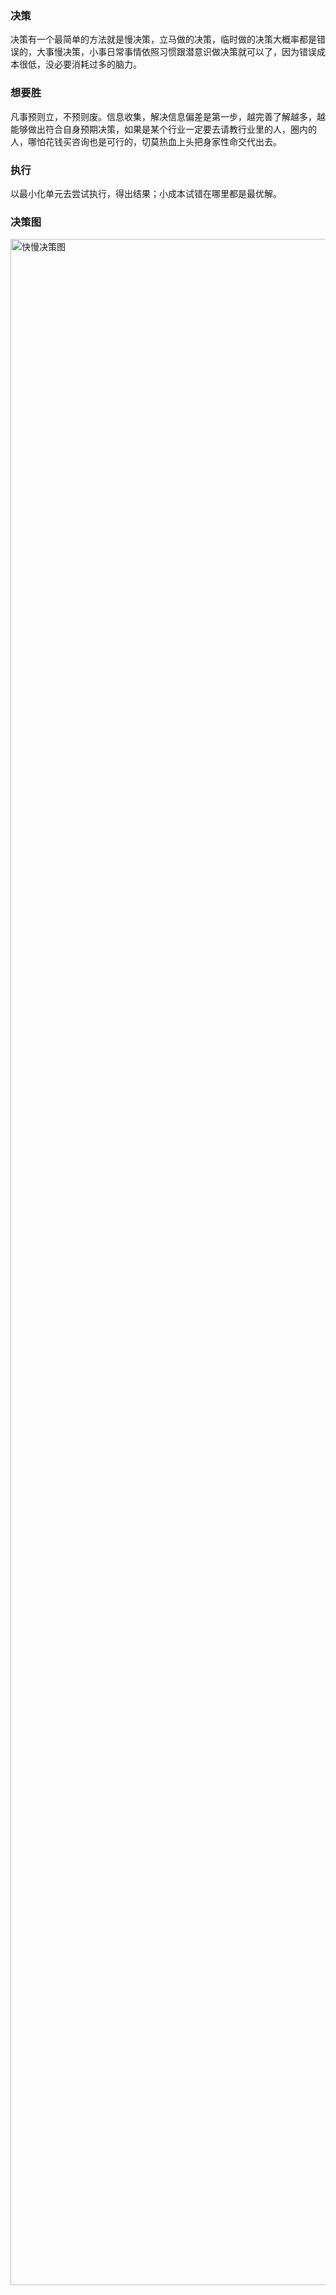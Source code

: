 ### 决策
决策有一个最简单的方法就是慢决策，立马做的决策，临时做的决策大概率都是错误的，大事慢决策，小事日常事情依照习惯跟潜意识做决策就可以了，因为错误成本很低，没必要消耗过多的脑力。
### 想要胜
凡事预则立，不预则废。信息收集，解决信息偏差是第一步，越完善了解越多，越能够做出符合自身预期决策，如果是某个行业一定要去请教行业里的人，圈内的人，哪怕花钱买咨询也是可行的，切莫热血上头把身家性命交代出去。
### 执行
以最小化单元去尝试执行，得出结果；小成本试错在哪里都是最优解。
### 决策图
<img width="3274" alt="快慢决策图" src="https://github.com/user-attachments/assets/8b1e7e49-45ca-496f-a40a-d5f7c681eda5">
